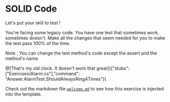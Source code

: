 # SOLID Code

Let's put your skill to test !

You're facing some legacy code. You have one test that sometimes work, sometimes doesn't.
Make all the changes that seem needed for you to make the test pass 100% of the time.

Note : You can change the test method's code except the assert and the method's name.

@[That's my old clock. It doesn't work that great]({"stubs": ["Exercises/Alarm.cs"],"command": "Answer.AlarmTest.ShouldAlwaysRing4Times"})

Check out the markdown file [`welcome.md`](https://github.com/TechDotIO/csharp-template/blob/master/markdowns/welcome.md) to see how this exercise is injected into the template.